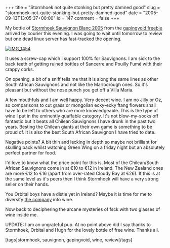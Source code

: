 +++
title = "Stormhoek not quite stonking but pretty damned good"
slug = "stormhoek-not-quite-stonking-but-pretty-damned-good"
date = "2005-09-13T13:05:37+00:00"
id = 147
comment = false
+++

My bottle of [Stormhoek Sauvignon Blanc 2005](http://www.stormhoek.com/) from the [gapingvoid freebie](http://www.gapingvoid.com/Moveable_Type/archives/001646.html) arrived by courier this evening. I was going to wait until tomorrow to review but one dead linux server has fast-tracked the opening.

[![IMG_1454](/images/flickr/2024_download/43079659_2ba40ab4f7_c.jpg)](http://www.flickr.com/photos/bandon1/43079659/ "Photo Sharing")

It uses a screw-cap which I support 100% for Sauvignons. I am sick to the back teeth of getting ruined bottles of Sancerre and Pouilly Fumé with their crappy corks.

On opening, a bit of a sniff tells me that it is along the same lines as other South African Sauvignons and not like the Marlborough ones. So it's pleasant but without the nose punch you get off a Villa Maria.

A few mouthfuls and I am well happy. Very decent wine. I am no Jilly or Oz, so comparisons to cut grass or mongolian ecky-ecky ftang flowers shall have to be left to others who are more knowledgeable. This is the type of wine I put in the eminently quaffable category. It's not blow-my-socks off fantastic but it beats all Chilean Sauvignons I have drunk in the past two years. Besting the Chilean giants at their own game is something to be proud of. It is also the best South African Sauvignon I have tried to date.

Negative points? A bit thin and lacking in depth so maybe not brilliant for skulling back whilst watching Green Wing on a friday night but an absolutely perfect partner for food. 

I'd love to know what the price point for this is. Most of the Chilean/South African Sauvignons come in at €10 to €12 in Ireland. The New Zealand ones are more €12 to €16 (apart from over-rated Cloudy Bay at €26). If this is at the same level as it's peers then I think Stormhoek will have a very strong seller on their hands. 

You Orbital boys have a distie yet in Ireland? Maybe it is time for me to diversify [the company](http://www.argolon.com/) into wine.

Now back to deciphering the arcane mysteries of fsck with two glasses of wine inside me.

UPDATE: I am an ungrateful pup. At no point above did I say thanks to Stormhoek, Orbital and Hugh for the lovely bottle of free wine. Thanks all.

[tags]stormhoek, sauvignon, gapingvoid, wine, review[/tags]
